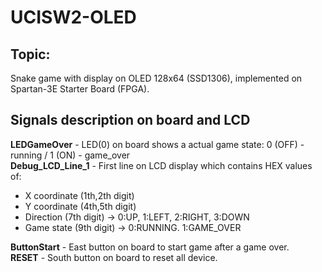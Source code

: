 # UCISW2-OLED

## Topic:

Snake game with display on OLED 128x64 (SSD1306), implemented on Spartan-3E Starter Board (FPGA).

## Signals description on board and LCD

**LEDGameOver** - LED(0) on board shows a actual game state: 0 (OFF) - running / 1 (ON) - game_over  
**Debug_LCD_Line_1** - First line on LCD display which contains HEX values of:

- X coordinate (1th,2th digit)
- Y coordinate (4th,5th digit)
- Direction (7th digit) -> 0:UP, 1:LEFT, 2:RIGHT, 3:DOWN
- Game state (9th digit) -> 0:RUNNING. 1:GAME_OVER

**ButtonStart** - East button on board to start game after a game over.  
**RESET** - South button on board to reset all device.
